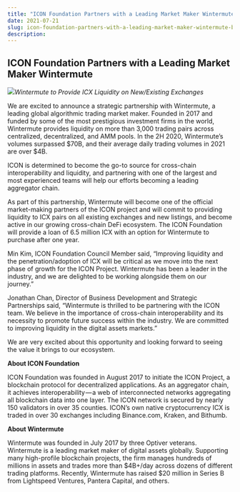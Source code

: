 ```yaml
---
title: "ICON Foundation Partners with a Leading Market Maker Wintermute"
date: 2021-07-21
slug: icon-foundation-partners-with-a-leading-market-maker-wintermute-bc4cb1742073
description:
---
```


## ICON Foundation Partners with a Leading Market Maker Wintermute

![](https://cdn-images-1.medium.com/max/800/1*23sF4GeUTjhYApRsFxOjKw.png)*Wintermute to Provide ICX Liquidity on New/Existing Exchanges*

We are excited to announce a strategic partnership with Wintermute, a leading global algorithmic trading market maker. Founded in 2017 and funded by some of the most prestigious investment firms in the world, Wintermute provides liquidity on more than 3,000 trading pairs across centralized, decentralized, and AMM pools. In the 2H 2020, Wintermute’s volumes surpassed $70B, and their average daily trading volumes in 2021 are over $4B.

ICON is determined to become the go-to source for cross-chain interoperability and liquidity, and partnering with one of the largest and most experienced teams will help our efforts becoming a leading aggregator chain.

As part of this partnership, Wintermute will become one of the official market-making partners of the ICON project and will commit to providing liquidity to ICX pairs on all existing exchanges and new listings, and become active in our growing cross-chain DeFi ecosystem. The ICON Foundation will provide a loan of 6.5 million ICX with an option for Wintermute to purchase after one year.

Min Kim, ICON Foundation Council Member said, “Improving liquidity and the penetration/adoption of ICX will be critical as we move into the next phase of growth for the ICON Project. Wintermute has been a leader in the industry, and we are delighted to be working alongside them on our journey.”

Jonathan Chan, Director of Business Development and Strategic Partnerships said, “Wintermute is thrilled to be partnering with the ICON team. We believe in the importance of cross-chain interoperability and its necessity to promote future success within the industry. We are committed to improving liquidity in the digital assets markets.”

We are very excited about this opportunity and looking forward to seeing the value it brings to our ecosystem.

**About ICON Foundation**

ICON Foundation was founded in August 2017 to initiate the ICON Project, a blockchain protocol for decentralized applications. As an aggregator chain, it achieves interoperability — a web of interconnected networks aggregating all blockchain data into one layer. The ICON network is secured by nearly 150 validators in over 35 counties. ICON’s own native cryptocurrency ICX is traded in over 30 exchanges including Binance.com, Kraken, and Bithumb.

**About Wintermute**

Wintermute was founded in July 2017 by three Optiver veterans. Wintermute is a leading market maker of digital assets globally. Supporting many high-profile blockchain projects, the firm manages hundreds of millions in assets and trades more than $4B+/day across dozens of different trading platforms. Recently, Wintermute has raised $20 million in Series B from Lightspeed Ventures, Pantera Capital, and others.

